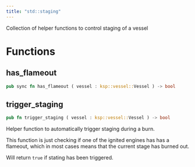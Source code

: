 ```yaml
---
title: "std::staging"
---
```


Collection of helper functions to control staging of a vessel

# Functions


## has_flameout

```rust
pub sync fn has_flameout ( vessel : ksp::vessel::Vessel ) -> bool
```



## trigger_staging

```rust
pub fn trigger_staging ( vessel : ksp::vessel::Vessel ) -> bool
```

Helper function to automatically trigger staging during a burn.

This function is just checking if one of the ignited engines has has a flameout,
which in most cases means that the current stage has burned out.

Will return `true` if stating has been triggered.

